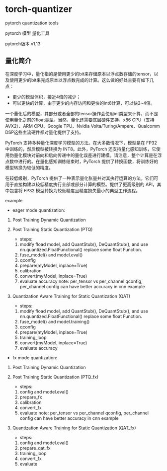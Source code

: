 <!--
 * @Author: kavinbj
 * @Date: 2022-11-24 13:25:32
 * @LastEditTime: 2023-02-11 12:50:15
 * @FilePath: README.md
 * @Description: 
 * 
 * Copyright (c) 2022 by kavinbj, All Rights Reserved. 
-->
# torch-quantizer
pytorch quantization tools


pytorch 模型 量化工具


pytorch版本 v1.13

## 量化简介

在深度学习中，量化指的是使用更少的bit来存储原本以浮点数存储的tensor，以及使用更少的bit来完成原本以浮点数完成的计算。这么做的好处主要有如下几点：

- 更少的模型体积，接近4倍的减少；
- 可以更快的计算，由于更少的内存访问和更快的int8计算，可以快2~4倍。

一个量化后的模型，其部分或者全部的tensor操作会使用int类型来计算，而不是使用量化之前的float类型。当然，量化还需要底层硬件支持，x86 CPU（支持AVX2）、ARM CPU、Google TPU、Nvidia Volta/Turing/Ampere、Qualcomm DSP这些主流硬件都对量化提供了支持。

PyTorch 支持多种量化深度学习模型的方法。在大多数情况下，模型是在 FP32 中训练的，然后模型被转换为 INT8。此外，PyTorch 还支持量化感知训练，它使用伪量化模块对前向和后向传递中的量化误差进行建模。请注意，整个计算是在浮点数中进行的。在量化感知训练结束时，PyTorch 提供了转换函数，将训练好的模型转换为较低的精度。

在较低级别，PyTorch 提供了一种表示量化张量并对其执行运算的方法。它们可用于直接构建以较低精度执行全部或部分计算的模型。提供了更高级别的 API，其中包含将 FP32 模型转换为较低精度且精度损失最小的典型工作流程。


example

- eager mode quantization:
1. Post Training Dynamic Quantization 
2. Post Training Static Quantization (PTQ)
   - steps:
   1. modify fload model, add QuantStub(), DeQuantStub(), and use nn.quantized.FloatFunctional() replace some float Function.
   2. fuse_model() and model.eval()
   3. qconfig
   4. prepare(myModel, inplace=True)
   5. calibration
   6. convert(myModel, inplace=True)
   7. evaluate accuracy
   note: per_tensor vs per_channel qconfig,   per_channel config can have better accuracy in cnn example

3. Quantization Aware Training for Static Quantization  (QAT)
   - steps:
   1. modify fload model, add QuantStub(), DeQuantStub(), and use nn.quantized.FloatFunctional() replace some float Function.
   2. fuse_model() and model.training()
   3. qconfig
   4. prepare(myModel, inplace=True)
   5. training_loop
   6. convert(myModel, inplace=True)
   7. evaluate accuracy

- fx mode quantization:
1. Post Training Dynamic Quantization
2. Post Training Static Quantization (PTQ_fx)
   - steps:
   1. config and model.eval()  
   2. prepare_fx
   3. calibration
   4. convert_fx
   5. evaluate
   note: per_tensor vs per_channel qconfig,   per_channel config can have better accuracy in cnn example
   
3. Quantization Aware Training for Static Quantization (QAT_fx)
   - steps:
   1. config and model.eval()  
   2. prepare_qat_fx
   3. training_loop
   4. convert_fx
   5. evaluate


